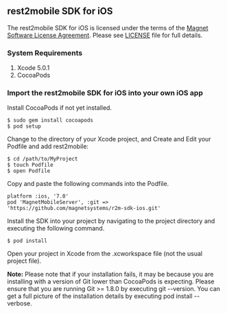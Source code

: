 ## rest2mobile SDK for iOS

The rest2mobile SDK for iOS is licensed under the terms of the [Magnet Software License Agreement](http://www.magnet.com/resources/tos.html).  Please see [LICENSE](./LICENSE) file for full details.

### System Requirements
1. Xcode 5.0.1
2. CocoaPods

### Import the rest2mobile SDK for iOS into your own iOS app

Install CocoaPods if not yet installed.

    $ sudo gem install cocoapods
    $ pod setup

Change to the directory of your Xcode project, and Create and Edit your Podfile and add rest2mobile:
    
    $ cd /path/to/MyProject
    $ touch Podfile
    $ open Podfile

Copy and paste the following commands into the Podfile.    

    platform :ios, '7.0'
    pod 'MagnetMobileServer', :git => 'https://github.com/magnetsystems/r2m-sdk-ios.git'
    
Install the SDK into your project by navigating to the project directory and executing the following command.
    
    $ pod install

Open your project in Xcode from the .xcworkspace file (not the usual project file).

**Note:** Please note that if your installation fails, it may be because you are installing with a version of Git lower than CocoaPods is expecting. Please ensure that you are running Git >= 1.8.0 by executing git --version. You can get a full picture of the installation details by executing pod install --verbose.
    

